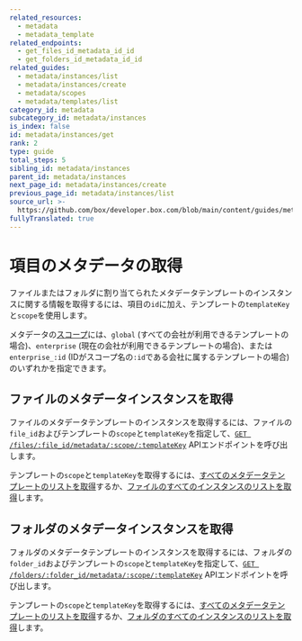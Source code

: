 ```yaml
---
related_resources:
  - metadata
  - metadata_template
related_endpoints:
  - get_files_id_metadata_id_id
  - get_folders_id_metadata_id_id
related_guides:
  - metadata/instances/list
  - metadata/instances/create
  - metadata/scopes
  - metadata/templates/list
category_id: metadata
subcategory_id: metadata/instances
is_index: false
id: metadata/instances/get
rank: 2
type: guide
total_steps: 5
sibling_id: metadata/instances
parent_id: metadata/instances
next_page_id: metadata/instances/create
previous_page_id: metadata/instances/list
source_url: >-
  https://github.com/box/developer.box.com/blob/main/content/guides/metadata/instances/get.md
fullyTranslated: true
---
```

# 項目のメタデータの取得

ファイルまたはフォルダに割り当てられたメタデータテンプレートのインスタンスに関する情報を取得するには、項目の`id`に加え、テンプレートの`templateKey`と`scope`を使用します。

<Message>

メタデータの[スコープ][scopes]には、`global` (すべての会社が利用できるテンプレートの場合)、`enterprise` (現在の会社が利用できるテンプレートの場合)、または`enterprise_:id` (IDがスコープ名の`:id`である会社に属するテンプレートの場合) のいずれかを指定できます。

</Message>

## ファイルのメタデータインスタンスを取得

ファイルのメタデータテンプレートのインスタンスを取得するには、ファイルの`file_id`およびテンプレートの`scope`と`templateKey`を指定して、[`GET /files/:file_id/metadata/:scope/:templateKey`][e_on_file] APIエンドポイントを呼び出します。

<Samples id="get_files_id_metadata_id_id">

</Samples>

<Message>

テンプレートの`scope`と`templateKey`を取得するには、[すべてのメタデータテンプレートのリストを取得][g_list_templates]するか、[ファイルのすべてのインスタンスのリストを取得][g_list_instances_item]します。

</Message>

## フォルダのメタデータインスタンスを取得

フォルダのメタデータテンプレートのインスタンスを取得するには、フォルダの`folder_id`およびテンプレートの`scope`と`templateKey`を指定して、[`GET /folders/:folder_id/metadata/:scope/:templateKey`][e_on_file] APIエンドポイントを呼び出します。

<Samples id="get_folders_id_metadata_id_id">

</Samples>

<Message>

テンプレートの`scope`と`templateKey`を取得するには、[すべてのメタデータテンプレートのリストを取得][g_list_templates]するか、[フォルダのすべてのインスタンスのリストを取得][g_list_instances_item]します。

</Message>

[e_on_file]: e://get_files_id_metadata_id_id

[e_on_folder]: e://get_folders_id_metadata_id_id

[scopes]: g://metadata/scopes

[g_list_templates]: g://metadata/templates/list

[g_list_instances_item]: g://metadata/instances/list